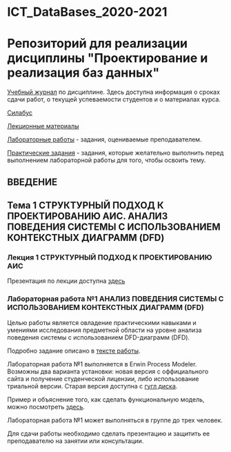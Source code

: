 # ICT_DataBases_2020-2021
Репозиторий для реализации дисциплины "Проектирование и реализация баз данных"
========================

[Учебный журнал]() по дисциплине. Здесь доступна информация о сроках сдачи работ, о текущей успеваемости студентов и о материалах курса.

[Силабус]()

[Лекционные материалы]()

[Лабораторные работы]() - задания, оцениваемые преподавателем.

[Практические задания]() - задания, которые желательно выполнить перед выполнением лабораторной работы для того, чтобы освоить тему.

## ВВЕДЕНИЕ



## Тема 1 СТРУКТУРНЫЙ ПОДХОД К ПРОЕКТИРОВАНИЮ АИС. АНАЛИЗ ПОВЕДЕНИЯ СИСТЕМЫ С ИСПОЛЬЗОВАНИЕМ КОНТЕКСТНЫХ ДИАГРАММ (DFD)

### Лекция 1  СТРУКТУРНЫЙ ПОДХОД К ПРОЕКТИРОВАНИЮ АИС

Презентация по лекции доступна [здесь]()

### Лабораторная работа №1 АНАЛИЗ ПОВЕДЕНИЯ СИСТЕМЫ С ИСПОЛЬЗОВАНИЕМ КОНТЕКСТНЫХ ДИАГРАММ (DFD)

Целью работы является овладение практическими навыками и умениями исследования предметной области на уровне анализа поведения системы с использованием DFD-диаграмм (DFD).

Подробно задание описано в [тексте работы]().

Лабораторная работа №1 выполняется в Erwin Process Modeler. Возможны два варианта установки: новая версия с оффициального сайта и получение студенческой лицензии, либо использование триальной версии. 
Старая версия доступна с [гугл диска](https://drive.google.com/file/d/1LbNQramfeFTjzkj1WVw1M1zqMknb4uE-/view?usp=sharing).

Пример и объяснение того, как сделать функциональную модель, можно посмотреть [здесь](https://www.youtube.com/watch?v=flGjJMsjnG0).

Лабораторная работа №1 может выполняться в группе до трех человек.

Для сдачи работы необходимо сделать презентацию и защитить ее преподавателю на занятии или консультации. 
